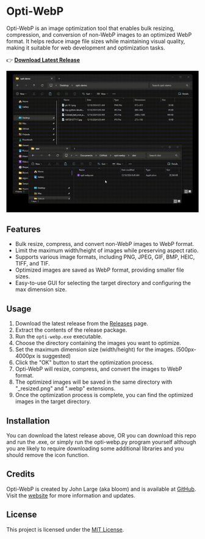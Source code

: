 # Opti-WebP

Opti-WebP is an image optimization tool that enables bulk resizing, compression, and conversion of non-WebP 
images to an optimized WebP format. It helps reduce image file sizes while maintaining visual quality, making 
it suitable for web development and optimization tasks.

👉 **[Download Latest Release](https://github.com/studiobloom/opti-webp/releases/latest)**

![Opti-WebP Demo](https://raw.githubusercontent.com/studiobloom/opti-webp/refs/heads/main/README.gif)

## Features

- Bulk resize, compress, and convert non-WebP images to WebP format.
- Limit the maximum width/height of images while preserving aspect ratio.
- Supports various image formats, including PNG, JPEG, GIF, BMP, HEIC, TIFF, and TIF.
- Optimized images are saved as WebP format, providing smaller file sizes.
- Easy-to-use GUI for selecting the target directory and configuring the max dimension size.

## Usage

1. Download the latest release from the [Releases](https://github.com/studiobloom/opti-webp/releases) page.
2. Extract the contents of the release package.
3. Run the `opti-webp.exe` executable.
4. Choose the directory containing the images you want to optimize.
5. Set the maximum dimension size (width/height) for the images. (500px-4000px is suggested)
6. Click the "OK" button to start the optimization process.
7. Opti-WebP will resize, compress, and convert the images to WebP format.
8. The optimized images will be saved in the same directory with "_resized.png" and ".webp" extensions.
9. Once the optimization process is complete, you can find the optimized images in the target directory.

## Installation

You can download the latest release above, OR you can download this repo and run the .exe, or simply run the 
opti-webp.py program yourself although you are likely to require downloading some additional libraries and you 
should remove the icon function.

## Credits

Opti-WebP is created by John Large (aka bloom) and is available at [GitHub](https://github.com/studiobloom/opti-webp). 
Visit the [website](https://studiobloom.xyz) for more information and updates.

## License

This project is licensed under the [MIT License](LICENSE).
